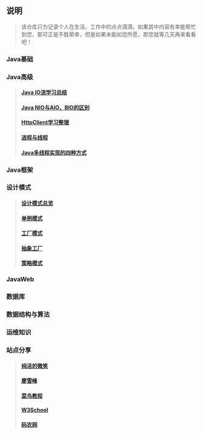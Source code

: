 ## 说明

> 该仓库只为记录个人在生活，工作中的点点滴滴，如果其中内容有幸能帮忙到您，那可正是不胜荣幸，但是如果未能如您所愿，那您就等几天再来看看吧！

### Java基础

### Java高级
>#### [Java IO流学习总结](https://github.com/zhangwanghua/dafeng/blob/master/src/java%E9%AB%98%E7%BA%A7/java%20IO%E6%B5%81%E5%AD%A6%E4%B9%A0%E6%80%BB%E7%BB%93.md)
>#### [Java NIO与AIO、BIO的区别](https://github.com/zhangwanghua/dafeng/blob/master/src/java%E9%AB%98%E7%BA%A7/JAVA%20NIO%E4%B8%8EAIO%E3%80%81BIO%E7%9A%84%E5%8C%BA%E5%88%AB.md)
>#### [HttpClient学习整理](https://github.com/zhangwanghua/dafeng/blob/master/src/java%E9%AB%98%E7%BA%A7/HttpClient%E5%AD%A6%E4%B9%A0%E6%95%B4%E7%90%86.md)
>#### [进程与线程](https://www.cnblogs.com/dafengdeai/p/12178501.html)
>#### [Java多线程实现的四种方式](https://www.cnblogs.com/dafengdeai/p/12178651.html)

### Java框架

### 设计模式
>#### [设计模式总览](https://github.com/zhangwanghua/dafeng/blob/master/src/%E8%AE%BE%E8%AE%A1%E6%A8%A1%E5%BC%8F/%E8%AE%BE%E8%AE%A1%E6%A8%A1%E5%BC%8F%E6%80%BB%E8%A7%88.md)
>#### [单例模式](https://github.com/zhangwanghua/dafeng/blob/master/src/%E8%AE%BE%E8%AE%A1%E6%A8%A1%E5%BC%8F/%E5%8D%95%E4%BE%8B%E6%A8%A1%E5%BC%8F.md)
>#### [工厂模式](https://www.cnblogs.com/dafengdeai/p/12185101.html)
>#### [抽象工厂](https://www.cnblogs.com/dafengdeai/p/12199104.html)
>#### [策略模式](https://www.cnblogs.com/dafengdeai/p/12203329.html)


### JavaWeb

### 数据库

### 数据结构与算法

### 运维知识

### 站点分享
>#### [纯洁的微笑](http://www.ityouknow.com/)  
>#### [廖雪峰](https://www.liaoxuefeng.com/)  
>#### [菜鸟教程](https://www.runoob.com/)  
>#### [W3School](https://www.w3school.com.cn/index.html)  
>#### [码农网](http://www.codeceo.com/)  


